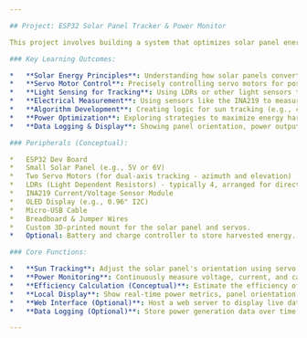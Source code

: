 ```yaml
---

## Project: ESP32 Solar Panel Tracker & Power Monitor

This project involves building a system that optimizes solar panel energy capture by tracking the sun and monitoring power generation. An ESP32 will control servo motors to adjust the orientation of a small solar panel, aiming to maximize its exposure to sunlight. The system will also measure the voltage and current produced by the panel to calculate power output and efficiency.

### Key Learning Outcomes:

*   **Solar Energy Principles**: Understanding how solar panels convert light to electricity and factors affecting efficiency (e.g., angle of incidence).
*   **Servo Motor Control**: Precisely controlling servo motors for positioning.
*   **Light Sensing for Tracking**: Using LDRs or other light sensors to determine the optimal direction for the solar panel.
*   **Electrical Measurement**: Using sensors like the INA219 to measure voltage, current, and calculate power from the solar panel.
*   **Algorithm Development**: Creating logic for sun tracking (e.g., comparing light levels from multiple sensors).
*   **Power Optimization**: Exploring strategies to maximize energy harvested.
*   **Data Logging & Display**: Showing panel orientation, power output, and potentially daily energy yield on an OLED display or web interface.

### Peripherals (Conceptual):

*   ESP32 Dev Board
*   Small Solar Panel (e.g., 5V or 6V)
*   Two Servo Motors (for dual-axis tracking - azimuth and elevation)
*   LDRs (Light Dependent Resistors) - typically 4, arranged for directional light sensing
*   INA219 Current/Voltage Sensor Module
*   OLED Display (e.g., 0.96" I2C)
*   Micro-USB Cable
*   Breadboard & Jumper Wires
*   Custom 3D-printed mount for the solar panel and servos.
*   Optional: Battery and charge controller to store harvested energy.

### Core Functions:

*   **Sun Tracking**: Adjust the solar panel's orientation using servo motors based on readings from LDRs to face the brightest light source.
*   **Power Monitoring**: Continuously measure voltage, current, and calculate power generated by the solar panel.
*   **Efficiency Calculation (Conceptual)**: Estimate the efficiency of power generation based on panel specifications and measured output.
*   **Local Display**: Show real-time power metrics, panel orientation, and light sensor readings on the OLED screen.
*   **Web Interface (Optional)**: Host a web server to display live data and potentially control the tracker manually.
*   **Data Logging (Optional)**: Store power generation data over time.

---
```


